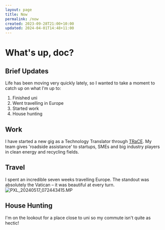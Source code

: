 ```yaml
---
layout: page
title: Now
permalink: /now
created: 2023-09-28T21:00+10:00
updated: 2024-04-01T14:48+11:00
---
```

# What's up, doc?
## Brief Updates
Life has been moving very quickly lately, so I wanted to take a moment to catch up on what I'm up to:
1. Finished uni
2. Went travelling in Europe
3. Started work
4. House hunting
## Work
I have started a new gig as a Technology Translator through [TRaCE](https://www.trace.org.au). My team gives 'roadside assistance' to startups, SMEs and big industry players in clean energy and recycling fields.
## Travel
I spent an incredible seven weeks travelling Europe. The standout was absolutely the Vatican – it was beautiful at every turn.
![PXL_20240517_072443415.MP](assets/img/PXL_20240517_072443415.MP.jpg)
## House Hunting
I'm on the lookout for a place close to uni so my commute isn't quite as hectic!
